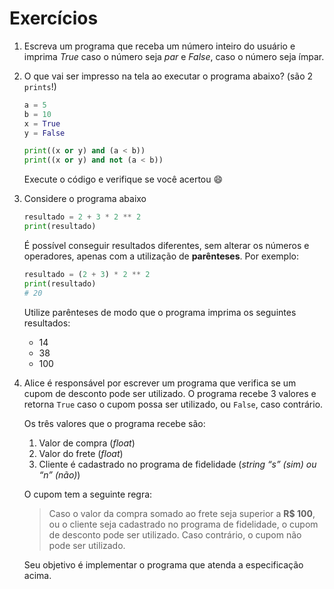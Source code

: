 # Exercícios

1. Escreva um programa que receba um número inteiro do usuário e imprima *True* caso o número seja *par* e *False*, caso o número seja ímpar.
2. O que vai ser impresso na tela ao executar o programa abaixo? (são 2 `prints`!)
    
    ```python
    a = 5
    b = 10
    x = True
    y = False
    
    print((x or y) and (a < b))
    print((x or y) and not (a < b))
    ```
    
    Execute o código e verifique se você acertou 😄
    
3. Considere o programa abaixo
    
    ```python
    resultado = 2 + 3 * 2 ** 2
    print(resultado)
    ```
    
    É possível conseguir resultados diferentes, sem alterar os números e operadores, apenas com a utilização de **parênteses**. Por exemplo:
    
    ```python
    resultado = (2 + 3) * 2 ** 2
    print(resultado)
    # 20
    ```
    
    Utilize parênteses de modo que o programa imprima os seguintes resultados:
    
    - 14
    - 38
    - 100
4. Alice é responsável por escrever um programa que verifica se um cupom de desconto pode ser utilizado. O programa recebe 3 valores e retorna `True` caso o cupom possa ser utilizado, ou `False`, caso contrário.
    
    Os três valores que o programa recebe são:
    
    1. Valor de compra (*float*)
    2. Valor do frete (*float*)
    3. Cliente é cadastrado no programa de fidelidade (*string “s” (sim) ou “n” (não)*)
    
    O cupom tem a seguinte regra:
    
    > Caso o valor da compra somado ao frete seja superior a **R$ 100**, ou o cliente seja cadastrado no programa de fidelidade, o cupom de desconto pode ser utilizado. Caso contrário, o cupom não pode ser utilizado.
    
    Seu objetivo é implementar o programa que atenda a especificação acima.